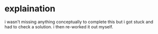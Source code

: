 # explaination

i wasn't missing anything conceptually to complete this but i got stuck
and had to check a solution. i then re-worked it out myself.
